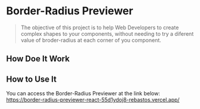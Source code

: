 # Border-Radius Previewer

> The objective of this project is to help Web Developers to create complex shapes to your components, without needing to try a diferent value of broder-radius at each corner of you component.

## How Doe It Work

## How to Use It

You can access the Border-Radius Previewer at the link below: <br>
<a href='https://border-radius-previewer-react-55d1ydoj8-rebastos.vercel.app/'>https://border-radius-previewer-react-55d1ydoj8-rebastos.vercel.app/</a>

